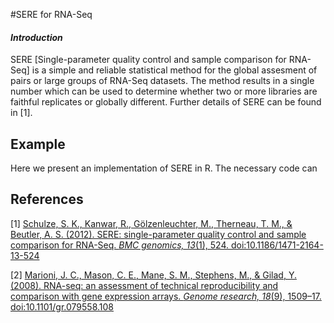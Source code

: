 #SERE for RNA-Seq
#### *Introduction*

SERE [Single-parameter quality control and sample comparison for RNA-Seq] is a simple and reliable statistical method for the global assesment of pairs or large groups of RNA-Seq datasets. The method results in a single number which can be used to determine whether two or more libraries are faithful replicates or globally different. Further details of SERE can be found in [1].

Example
-----
Here we present an implementation of SERE in R. The necessary code can  

References
-----
[1] <a href="http://www.biomedcentral.com/1471-2164/13/524"> Schulze, S. K., Kanwar, R., Gölzenleuchter, M., Therneau, T. M., & Beutler, A. S. (2012). SERE: single-parameter quality control and sample comparison for RNA-Seq. *BMC genomics, 13*(1), 524. doi:10.1186/1471-2164-13-524 </a>

[2] <a href="http://genome.cshlp.org/content/18/9/1509.long"> Marioni, J. C., Mason, C. E., Mane, S. M., Stephens, M., & Gilad, Y. (2008). RNA-seq: an assessment of technical reproducibility and comparison with gene expression arrays. *Genome research, 18*(9), 1509–17. doi:10.1101/gr.079558.108 </a>





